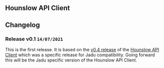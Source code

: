 ## Hounslow API Client

## Changelog

### Release v0.1 `14/07/2021`

This is the first release. It is based on the [v0.4 release](https://github.com/LBHounslow/hounslow-api-client/releases/tag/v0.4) of the [Hounslow API Client](https://github.com/LBHounslow/hounslow-api-client) which was a specific release for Jadu compatibility. Going forward this will be the Jadu specific version of the Hounslow API Client. 
